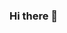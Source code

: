 ### Hi there 👋

<!--
**kayyisazulfa/kayyisazulfa** is a ✨ _special_ ✨ repository because its `README.md` (this file) appears on your GitHub profile.

### - 🌱 I’m currently studying informatics in Telkom University
### - 💬 Ask me about algorithms in python, golang, and c++
### - 🧚‍♀️I'm super interested in competitive programming
### - 📫 How to reach me: kayyisazulfaa@gmail.com
### - 😄 Pronouns: she/her
### - ⚡ Fun fact: I'm a hardworking person and will always be happy to learn new things!
